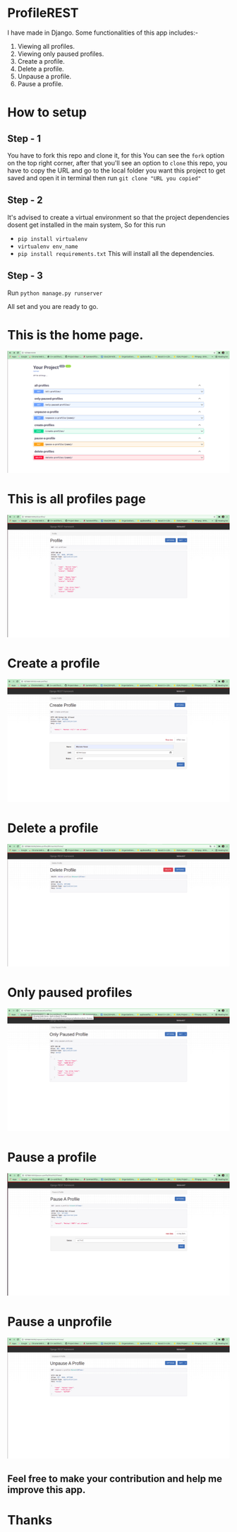 # ProfileREST
I have made in Django. Some functionalities of this app includes:-
1. Viewing all profiles.
2. Viewing only paused profiles.
3. Create a profile.
4. Delete a profile.
5. Unpause a profile.
6. Pause a profile.


# How to setup

## Step - 1
You have to fork this repo and clone it, for this
You can see the `fork` option on the top right corner, after that you'll see an option to `clone` this repo, you have to copy the URL and go to the local folder you want this project to get saved and open it in terminal then run `git clone "URL you copied"`

## Step - 2
It's advised to create a virtual environment so that the project dependencies dosent get installed in the main system, So for this run 
- `pip install virtualenv`
- `virtualenv env_name`
- `pip install requirements.txt`
This will install all the dependencies.

## Step - 3
Run
`python manage.py runserver`

All set and you are ready to go.

# This is the home page.
![Alt text](/images/home.png?raw=true "Title")

# This is all profiles page
![Alt text](/images/all-profiles.png?raw=true "Title")

# Create a profile
![Alt text](/images/create.png?raw=true "Title")

# Delete a profile
![Alt text](/images/delete.png?raw=true "Title")

# Only paused profiles
![Alt text](/images/only-paused.png?raw=true "Title")

# Pause a profile
![Alt text](/images/pause.png?raw=true "Title")

# Pause a unprofile
![Alt text](/images/unpause.png?raw=true "Title")

## Feel free to make your contribution and help me improve this app.

# Thanks